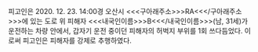 피고인은 2020. 12. 23. 14:00경 오산시 <<<구아래주소>>>RA<<</구아래주소>>>에 있는 도로 위 피해자 <<<내국인이름>>>B<<</내국인이름>>>(남, 31세)가 운전하는 차량 안에서, 갑자기 운전 중이던 피해자의 허벅지 부위를 1회 쓰다듬었다.
이로써 피고인은 피해자를 강제로 추행하였다.
